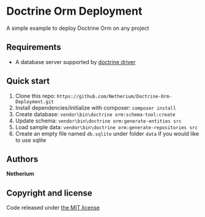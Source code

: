# Doctrine Orm Deployment
A simple example to deploy Doctrine Orm on any project

## Requirements
* A database server supported by [doctrine driver](http://docs.doctrine-project.org/projects/doctrine-dbal/en/latest/reference/configuration.html#driver)


## Quick start
1. Clone this repo: `https://github.com/Netherium/Doctrine-Orm-Deployment.git`
2. Install dependencies/initialize with composer: `composer install` 
3. Create database: `vendor\bin\doctrine orm:schema-tool:create` 
4. Update schema: `vendor\bin\doctrine orm:generate-entities src`
5. Load sample data: `vendor\bin\doctrine orm:generate-repositories src`
6. Create an empty file named `db.sqlite` under folder `data` if you would like to use sqlite

## Authors
**Netherium**

## Copyright and license
Code released under [the MIT license](https://github.com/Netherium/Doctrine-Orm-Deployment/blob/master/LICENSE)
